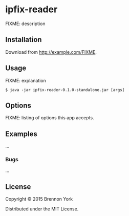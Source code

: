 # ipfix-reader

FIXME: description

## Installation

Download from http://example.com/FIXME.

## Usage

FIXME: explanation

    $ java -jar ipfix-reader-0.1.0-standalone.jar [args]

## Options

FIXME: listing of options this app accepts.

## Examples

...

### Bugs

...

## License

Copyright © 2015 Brennon York

Distributed under the MIT License.
